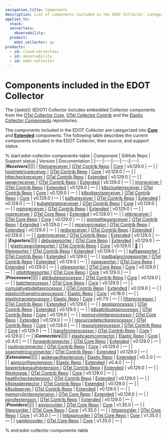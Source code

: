 ```yaml
---
navigation_title: Components
description: List of components included in the EDOT Collector, categorized as Core or Extended.
applies_to:
  stack:
  serverless:
    observability:
  product:
    edot_collector: ga
products:
  - id: cloud-serverless
  - id: observability
  - id: edot-collector
---
```


# Components included in the EDOT Collector

The {{edot}} (EDOT) Collector includes embedded Collector components from the [OTel Collector Core](https://github.com/open-telemetry/opentelemetry-collector),
[OTel Collector Contrib](https://github.com/open-telemetry/opentelemetry-collector-contrib) and the [Elastic Collector Components](https://github.com/elastic/opentelemetry-collector-components) repositories.

The components included in the EDOT Collector are categorized into **[Core]** and **[Extended]** components. The following table describes the current components included in the EDOT Collector, their source, and support status.

% start:edot-collector-components-table
| Component | GitHub Repo | Support status | Version | Documentation |
|:---|:---|:---|:---|:---|
|***Receivers***|||||
| [filelogreceiver ](https://github.com/open-telemetry/opentelemetry-collector-contrib/tree/main/receiver/filelogreceiver) | [OTel Contrib Repo](https://github.com/open-telemetry/opentelemetry-collector-contrib) | [Core] | v0.129.0 | — |
| [hostmetricsreceiver ](https://github.com/open-telemetry/opentelemetry-collector-contrib/tree/main/receiver/hostmetricsreceiver) | [OTel Contrib Repo](https://github.com/open-telemetry/opentelemetry-collector-contrib) | [Core] | v0.129.0 | — |
| [httpcheckreceiver ](https://github.com/open-telemetry/opentelemetry-collector-contrib/tree/main/receiver/httpcheckreceiver) | [OTel Contrib Repo](https://github.com/open-telemetry/opentelemetry-collector-contrib) | [Extended] | v0.129.0 | — |
| [jaegerreceiver ](https://github.com/open-telemetry/opentelemetry-collector-contrib/tree/main/receiver/jaegerreceiver) | [OTel Contrib Repo](https://github.com/open-telemetry/opentelemetry-collector-contrib) | [Extended] | v0.129.0 | — |
| [jmxreceiver ](https://github.com/open-telemetry/opentelemetry-collector-contrib/tree/main/receiver/jmxreceiver) | [OTel Contrib Repo](https://github.com/open-telemetry/opentelemetry-collector-contrib) | [Extended] | v0.129.0 | — |
| [k8sclusterreceiver ](https://github.com/open-telemetry/opentelemetry-collector-contrib/tree/main/receiver/k8sclusterreceiver) | [OTel Contrib Repo](https://github.com/open-telemetry/opentelemetry-collector-contrib) | [Core] | v0.129.0 | — |
| [k8sobjectsreceiver ](https://github.com/open-telemetry/opentelemetry-collector-contrib/tree/main/receiver/k8sobjectsreceiver) | [OTel Contrib Repo](https://github.com/open-telemetry/opentelemetry-collector-contrib) | [Core] | v0.129.0 | — |
| [kafkareceiver ](https://github.com/open-telemetry/opentelemetry-collector-contrib/tree/main/receiver/kafkareceiver) | [OTel Contrib Repo](https://github.com/open-telemetry/opentelemetry-collector-contrib) | [Extended] | v0.129.0 | — |
| [kubeletstatsreceiver ](https://github.com/open-telemetry/opentelemetry-collector-contrib/tree/main/receiver/kubeletstatsreceiver) | [OTel Contrib Repo](https://github.com/open-telemetry/opentelemetry-collector-contrib) | [Core] | v0.129.0 | — |
| [nginxreceiver ](https://github.com/open-telemetry/opentelemetry-collector-contrib/tree/main/receiver/nginxreceiver) | [OTel Contrib Repo](https://github.com/open-telemetry/opentelemetry-collector-contrib) | [Extended] | v0.129.0 | — |
| [nopreceiver ](https://github.com/open-telemetry/opentelemetry-collector/tree/main/receiver/nopreceiver) | [OTel Core Repo](https://github.com/open-telemetry/opentelemetry-collector) | [Extended] | v0.129.0 | — |
| [otlpreceiver ](https://github.com/open-telemetry/opentelemetry-collector/tree/main/receiver/otlpreceiver) | [OTel Core Repo](https://github.com/open-telemetry/opentelemetry-collector) | [Core] | v0.129.0 | — |
| [prometheusreceiver ](https://github.com/open-telemetry/opentelemetry-collector-contrib/tree/main/receiver/prometheusreceiver) | [OTel Contrib Repo](https://github.com/open-telemetry/opentelemetry-collector-contrib) | [Extended] | v0.129.0 | — |
| [receivercreator ](https://github.com/open-telemetry/opentelemetry-collector-contrib/tree/main/receiver/receivercreator) | [OTel Contrib Repo](https://github.com/open-telemetry/opentelemetry-collector-contrib) | [Extended] | v0.129.0 | — |
| [redisreceiver ](https://github.com/open-telemetry/opentelemetry-collector-contrib/tree/main/receiver/redisreceiver) | [OTel Contrib Repo](https://github.com/open-telemetry/opentelemetry-collector-contrib) | [Extended] | v0.129.0 | — |
| [zipkinreceiver ](https://github.com/open-telemetry/opentelemetry-collector-contrib/tree/main/receiver/zipkinreceiver) | [OTel Contrib Repo](https://github.com/open-telemetry/opentelemetry-collector-contrib) | [Extended] | v0.129.0 | — |
|***Exporters***|||||
| [debugexporter ](https://github.com/open-telemetry/opentelemetry-collector/tree/main/exporter/debugexporter) | [OTel Core Repo](https://github.com/open-telemetry/opentelemetry-collector) | [Extended] | v0.129.0 | — |
| [elasticsearchexporter ](https://github.com/open-telemetry/opentelemetry-collector-contrib/tree/main/exporter/elasticsearchexporter) | [OTel Contrib Repo](https://github.com/open-telemetry/opentelemetry-collector-contrib) | [Core] | v0.129.0 | [📖](/reference/edot-collector/components/elasticsearchexporter.md) |
| [fileexporter ](https://github.com/open-telemetry/opentelemetry-collector-contrib/tree/main/exporter/fileexporter) | [OTel Contrib Repo](https://github.com/open-telemetry/opentelemetry-collector-contrib) | [Extended] | v0.129.0 | — |
| [kafkaexporter ](https://github.com/open-telemetry/opentelemetry-collector-contrib/tree/main/exporter/kafkaexporter) | [OTel Contrib Repo](https://github.com/open-telemetry/opentelemetry-collector-contrib) | [Extended] | v0.129.0 | — |
| [loadbalancingexporter ](https://github.com/open-telemetry/opentelemetry-collector-contrib/tree/main/exporter/loadbalancingexporter) | [OTel Contrib Repo](https://github.com/open-telemetry/opentelemetry-collector-contrib) | [Extended] | v0.129.0 | — |
| [nopexporter ](https://github.com/open-telemetry/opentelemetry-collector/tree/main/exporter/nopexporter) | [OTel Core Repo](https://github.com/open-telemetry/opentelemetry-collector) | [Extended] | v0.129.0 | — |
| [otlpexporter ](https://github.com/open-telemetry/opentelemetry-collector/tree/main/exporter/otlpexporter) | [OTel Core Repo](https://github.com/open-telemetry/opentelemetry-collector) | [Core] | v0.129.0 | — |
| [otlphttpexporter ](https://github.com/open-telemetry/opentelemetry-collector/tree/main/exporter/otlphttpexporter) | [OTel Core Repo](https://github.com/open-telemetry/opentelemetry-collector) | [Core] | v0.129.0 | — |
|***Processors***|||||
| [attributesprocessor ](https://github.com/open-telemetry/opentelemetry-collector-contrib/tree/main/processor/attributesprocessor) | [OTel Contrib Repo](https://github.com/open-telemetry/opentelemetry-collector-contrib) | [Core] | v0.129.0 | — |
| [batchprocessor ](https://github.com/open-telemetry/opentelemetry-collector/tree/main/processor/batchprocessor) | [OTel Core Repo](https://github.com/open-telemetry/opentelemetry-collector) | [Core] | v0.129.0 | — |
| [cumulativetodeltaprocessor ](https://github.com/open-telemetry/opentelemetry-collector-contrib/tree/main/processor/cumulativetodeltaprocessor) | [OTel Contrib Repo](https://github.com/open-telemetry/opentelemetry-collector-contrib) | [Extended] | v0.129.0 | — |
| [elasticinframetricsprocessor ](https://github.com/elastic/opentelemetry-collector-components/tree/main/processor/elasticinframetricsprocessor) | [Elastic Repo](https://github.com/elastic/opentelemetry-collector-components) | [Core] | v0.16.0 | — |
| [elastictraceprocessor ](https://github.com/elastic/opentelemetry-collector-components/tree/main/processor/elastictraceprocessor) | [Elastic Repo](https://github.com/elastic/opentelemetry-collector-components) | [Core] | v0.7.0 | — |
| [filterprocessor ](https://github.com/open-telemetry/opentelemetry-collector-contrib/tree/main/processor/filterprocessor) | [OTel Contrib Repo](https://github.com/open-telemetry/opentelemetry-collector-contrib) | [Extended] | v0.129.0 | — |
| [geoipprocessor ](https://github.com/open-telemetry/opentelemetry-collector-contrib/tree/main/processor/geoipprocessor) | [OTel Contrib Repo](https://github.com/open-telemetry/opentelemetry-collector-contrib) | [Extended] | v0.129.0 | — |
| [k8sattributesprocessor ](https://github.com/open-telemetry/opentelemetry-collector-contrib/tree/main/processor/k8sattributesprocessor) | [OTel Contrib Repo](https://github.com/open-telemetry/opentelemetry-collector-contrib) | [Core] | v0.129.0 | — |
| [memorylimiterprocessor ](https://github.com/open-telemetry/opentelemetry-collector/tree/main/processor/memorylimiterprocessor) | [OTel Core Repo](https://github.com/open-telemetry/opentelemetry-collector) | [Extended] | v0.129.0 | — |
| [resourcedetectionprocessor ](https://github.com/open-telemetry/opentelemetry-collector-contrib/tree/main/processor/resourcedetectionprocessor) | [OTel Contrib Repo](https://github.com/open-telemetry/opentelemetry-collector-contrib) | [Core] | v0.129.0 | — |
| [resourceprocessor ](https://github.com/open-telemetry/opentelemetry-collector-contrib/tree/main/processor/resourceprocessor) | [OTel Contrib Repo](https://github.com/open-telemetry/opentelemetry-collector-contrib) | [Core] | v0.129.0 | — |
| [transformprocessor ](https://github.com/open-telemetry/opentelemetry-collector-contrib/tree/main/processor/transformprocessor) | [OTel Contrib Repo](https://github.com/open-telemetry/opentelemetry-collector-contrib) | [Core] | v0.129.0 | — |
|***Connectors***|||||
| [elasticapmconnector ](https://github.com/elastic/opentelemetry-collector-components/tree/main/connector/elasticapmconnector) | [Elastic Repo](https://github.com/elastic/opentelemetry-collector-components) | [Core] | v0.4.0 | — |
| [forwardconnector ](https://github.com/open-telemetry/opentelemetry-collector/tree/main/connector/forwardconnector) | [OTel Core Repo](https://github.com/open-telemetry/opentelemetry-collector) | [Extended] | v0.129.0 | — |
| [routingconnector ](https://github.com/open-telemetry/opentelemetry-collector-contrib/tree/main/connector/routingconnector) | [OTel Contrib Repo](https://github.com/open-telemetry/opentelemetry-collector-contrib) | [Core] | v0.129.0 | — |
| [spanmetricsconnector ](https://github.com/open-telemetry/opentelemetry-collector-contrib/tree/main/connector/spanmetricsconnector) | [OTel Contrib Repo](https://github.com/open-telemetry/opentelemetry-collector-contrib) | [Extended] | v0.129.0 | — |
|***Extensions***|||||
| [apikeyauthextension ](https://github.com/elastic/opentelemetry-collector-components/tree/main/extension/apikeyauthextension) | [Elastic Repo](https://github.com/elastic/opentelemetry-collector-components) | [Extended] | v0.2.0 | — |
| [apmconfigextension ](https://github.com/elastic/opentelemetry-collector-components/tree/main/extension/apmconfigextension) | [Elastic Repo](https://github.com/elastic/opentelemetry-collector-components) | [Extended] | v0.4.0 | — |
| [bearertokenauthextension ](https://github.com/open-telemetry/opentelemetry-collector-contrib/tree/main/extension/bearertokenauthextension) | [OTel Contrib Repo](https://github.com/open-telemetry/opentelemetry-collector-contrib) | [Extended] | v0.129.0 | — |
| [filestorage ](https://github.com/open-telemetry/opentelemetry-collector-contrib/tree/main/extension/storage/filestorage) | [OTel Contrib Repo](https://github.com/open-telemetry/opentelemetry-collector-contrib) | [Core] | v0.129.0 | — |
| [healthcheckextension ](https://github.com/open-telemetry/opentelemetry-collector-contrib/tree/main/extension/healthcheckextension) | [OTel Contrib Repo](https://github.com/open-telemetry/opentelemetry-collector-contrib) | [Extended] | v0.129.0 | — |
| [k8sleaderelector ](https://github.com/open-telemetry/opentelemetry-collector-contrib/tree/main/extension/k8sleaderelector) | [OTel Contrib Repo](https://github.com/open-telemetry/opentelemetry-collector-contrib) | [Extended] | v0.129.0 | — |
| [k8sobserver ](https://github.com/open-telemetry/opentelemetry-collector-contrib/tree/main/extension/observer/k8sobserver) | [OTel Contrib Repo](https://github.com/open-telemetry/opentelemetry-collector-contrib) | [Extended] | v0.129.0 | — |
| [memorylimiterextension ](https://github.com/open-telemetry/opentelemetry-collector/tree/main/extension/memorylimiterextension) | [OTel Core Repo](https://github.com/open-telemetry/opentelemetry-collector) | [Extended] | v0.129.0 | — |
| [pprofextension ](https://github.com/open-telemetry/opentelemetry-collector-contrib/tree/main/extension/pprofextension) | [OTel Contrib Repo](https://github.com/open-telemetry/opentelemetry-collector-contrib) | [Extended] | v0.129.0 | — |
|***Providers***|||||
| [envprovider ](https://github.com/open-telemetry/opentelemetry-collector/tree/main/confmap/provider/envprovider) | [OTel Core Repo](https://github.com/open-telemetry/opentelemetry-collector) | [Core] | v1.35.0 | — |
| [fileprovider ](https://github.com/open-telemetry/opentelemetry-collector/tree/main/confmap/provider/fileprovider) | [OTel Core Repo](https://github.com/open-telemetry/opentelemetry-collector) | [Core] | v1.35.0 | — |
| [httpprovider ](https://github.com/open-telemetry/opentelemetry-collector/tree/main/confmap/provider/httpprovider) | [OTel Core Repo](https://github.com/open-telemetry/opentelemetry-collector) | [Core] | v1.35.0 | — |
| [httpsprovider ](https://github.com/open-telemetry/opentelemetry-collector/tree/main/confmap/provider/httpsprovider) | [OTel Core Repo](https://github.com/open-telemetry/opentelemetry-collector) | [Core] | v1.35.0 | — |
| [yamlprovider ](https://github.com/open-telemetry/opentelemetry-collector/tree/main/confmap/provider/yamlprovider) | [OTel Core Repo](https://github.com/open-telemetry/opentelemetry-collector) | [Core] | v1.35.0 | — |

% end:edot-collector-components-table

[Extended]: ../compatibility/nomenclature.md#extended-components
[Core]: ../compatibility//nomenclature.md#core-components
